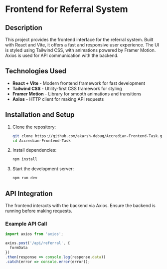 # Frontend for Referral System

## Description
This project provides the frontend interface for the referral system. Built with React and Vite, it offers a fast and responsive user experience. The UI is styled using Tailwind CSS, with animations powered by Framer Motion. Axios is used for API communication with the backend.

## Technologies Used

- **React + Vite** - Modern frontend framework for fast development
- **Tailwind CSS** - Utility-first CSS framework for styling
- **Framer Motion** - Library for smooth animations and transitions
- **Axios** - HTTP client for making API requests

## Installation and Setup

1. Clone the repository:
   ```sh
   git clone https://github.com/akarsh-debug/Accredian-Frontend-Task.git
   cd Accredian-Frontend-Task
   ```
2. Install dependencies:
   ```sh
   npm install
   ```
3. Start the development server:
   ```sh
   npm run dev
   ```

## API Integration

The frontend interacts with the backend via Axios. Ensure the backend is running before making requests.

### Example API Call
```js
import axios from 'axios';

axios.post('/api/referral', {
  formData
})
.then(response => console.log(response.data))
.catch(error => console.error(error));
```


